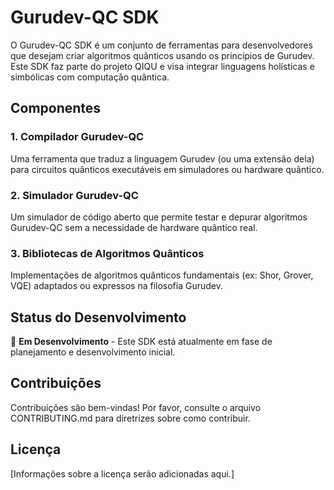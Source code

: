 # Gurudev-QC SDK

O Gurudev-QC SDK é um conjunto de ferramentas para desenvolvedores que desejam criar algoritmos quânticos usando os princípios de Gurudev. Este SDK faz parte do projeto QIQU e visa integrar linguagens holísticas e simbólicas com computação quântica.

## Componentes

### 1. Compilador Gurudev-QC
Uma ferramenta que traduz a linguagem Gurudev (ou uma extensão dela) para circuitos quânticos executáveis em simuladores ou hardware quântico.

### 2. Simulador Gurudev-QC
Um simulador de código aberto que permite testar e depurar algoritmos Gurudev-QC sem a necessidade de hardware quântico real.

### 3. Bibliotecas de Algoritmos Quânticos
Implementações de algoritmos quânticos fundamentais (ex: Shor, Grover, VQE) adaptados ou expressos na filosofia Gurudev.

## Status do Desenvolvimento

🚧 **Em Desenvolvimento** - Este SDK está atualmente em fase de planejamento e desenvolvimento inicial.

## Contribuições

Contribuições são bem-vindas! Por favor, consulte o arquivo CONTRIBUTING.md para diretrizes sobre como contribuir.

## Licença

[Informações sobre a licença serão adicionadas aqui.]


